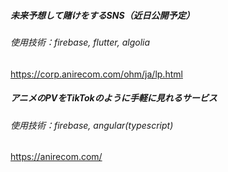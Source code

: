 ##### 未来予想して賭けをするSNS（近日公開予定）
###### 使用技術：firebase, flutter, algolia
https://corp.anirecom.com/ohm/ja/lp.html

##### アニメのPVをTikTokのように手軽に見れるサービス
###### 使用技術：firebase, angular(typescript)
https://anirecom.com/

